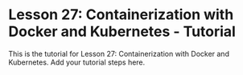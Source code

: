 # Lesson 27: Containerization with Docker and Kubernetes - Tutorial

This is the tutorial for Lesson 27: Containerization with Docker and Kubernetes. Add your tutorial steps here.
